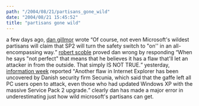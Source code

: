 ```yaml
---
path: "/2004/08/21/partisans_gone_wild" 
date: "2004/08/21 15:45:52" 
title: "partisans gone wild" 
---
```

<p>a few days ago, <a href="http://www.siliconvalley.com/mld/siliconvalley/business/columnists/dan_gillmor/9415518.htm">dan gillmor</a> wrote <q>Of course, not even Microsoft's wildest partisans will claim that SP2 will turn the safety switch to "on'' in an all-encompassing way.</q> <a href="http://radio.weblogs.com/0001011/2004/08/19.html#a8108">robert scoble</a> proved dan wrong by responding <q>When he says "not perfect" that means that he believes it has a flaw that'll let an attacker in from the outside. That simply IS NOT TRUE.</q> yesterday, <a href="http://www.informationweek.com/story/showArticle.jhtml?articleID=29116685">information week</a> reported <q>Another flaw in Internet Explorer has been uncovered by Danish security firm Secunia, which said that the gaffe left all PC users open to attack, even those who had updated Windows XP with the massive Service Pack 2 upgrade.</q> clearly dan has made a major error in underestimating just how wild microsoft's partisans can get.</p>